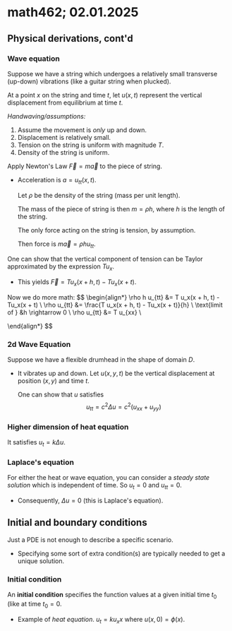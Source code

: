 # math462; 02.01.2025

## Physical derivations, cont'd

### Wave equation

Suppose we have a string which undergoes a relatively small transverse (up-down) vibrations (like a guitar string when plucked).

At a point $x$ on the string and time $t$, let $u(x, t)$ represent the vertical displacement from equilibrium at time $t$.

*Handwaving/assumptions:*

1. Assume the movement is *only* up and down.
2. Displacement is relatively small.
3. Tension on the string is uniform with magnitude $T$.
4. Density of the string is uniform.

Apply Newton's Law $\vec{F} = m \vec{a}$ to the piece of string.

- Acceleration is $a = u_{tt}(x, t)$.

  Let $\rho$ be the density of the string (mass per unit length).

  The mass of the piece of string is then $m = \rho h$, where $h$ is the length of the string.

  The only force acting on the string is tension, by assumption.

  Then force is $m \vec{a} = \rho h u_{tt}$.

One can show that the vertical component of tension can be Taylor approximated by the expression $T u_x$.

- This yields $\vec{F} = T u_x(x + h, t) - Tu_x(x + t)$.

Now we do more math:
$$
\begin{align*}
	\rho h u_{tt} &= T u_x(x + h, t) - Tu_x(x + t) \\
	\rho u_{tt} &= \frac{T u_x(x + h, t) - Tu_x(x + t)}{h} \\
	\text{limit of } &h \rightarrow 0 \\
	\rho u_{tt} &= T u_{xx} \\
	
\end{align*}
$$

### 2d Wave Equation

Suppose we have a flexible drumhead in the shape of domain $D$.

- It vibrates up and down. Let $u(x, y, t)$ be the vertical displacement at position $(x, y)$ and time $t$.

  One can show that $u$ satisfies
  $$
  u_{tt} = c^2 \Delta u = c^2 (u_{xx} + u_{yy})
  $$

### Higher dimension of heat equation

It satisfies $u_t = k \Delta u$.

### Laplace's equation

For either the heat or wave equation, you can consider a *steady state solution* which is independent of time. So $u_t = 0$ and $u_{tt} = 0$.

- Consequently, $\Delta u = 0$ (this is Laplace's equation).

## Initial and boundary conditions

Just a PDE is not enough to describe a specific scenario.

- Specifying some sort of extra condition(s) are typically needed to get a unique solution.

### Initial condition

An **initial condition** specifies the function values at a given initial time $t_0$ (like at time $t_0 = 0$. 

- Example of *heat equation*. $u_t = k u_xx$ where $u(x, 0) = \phi(x)$.